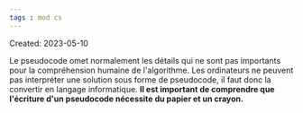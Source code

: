```yaml
---
tags : mod cs
---
```

Created: 2023-05-10

Le pseudocode omet normalement les détails qui ne sont pas importants pour la compréhension humaine de l'algorithme. Les ordinateurs ne peuvent pas interpréter une solution sous forme de pseudocode, il faut donc la convertir en langage informatique.
**Il est important de comprendre que l'écriture d'un pseudocode nécessite du papier et un crayon.**

